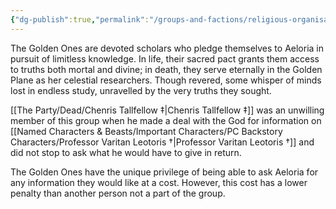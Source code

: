```yaml
---
{"dg-publish":true,"permalink":"/groups-and-factions/religious-organisations/the-golden-ones/","updated":"2025-06-10T19:02:58.085+01:00"}
---
```


The Golden Ones are devoted scholars who pledge themselves to Aeloria in pursuit of limitless knowledge. In life, their sacred pact grants them access to truths both mortal and divine; in death, they serve eternally in the Golden Plane as her celestial researchers. Though revered, some whisper of minds lost in endless study, unravelled by the very truths they sought.

[[The Party/Dead/Chenris Tallfellow ‡\|Chenris Tallfellow ‡]] was an unwilling member of this group when he made a deal with the God for information on [[Named Characters & Beasts/Important Characters/PC Backstory Characters/Professor Varitan Leotoris †\|Professor Varitan Leotoris †]] and did not stop to ask what he would have to give in return. 

The Golden Ones have the unique privilege of being able to ask Aeloria for any information they would like at a cost. However, this cost has a lower penalty than another person not a part of the group. 